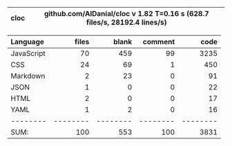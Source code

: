 
cloc|github.com/AlDanial/cloc v 1.82  T=0.16 s (628.7 files/s, 28192.4 lines/s)
--- | ---

Language|files|blank|comment|code
:-------|-------:|-------:|-------:|-------:
JavaScript|70|459|99|3235
CSS|24|69|1|450
Markdown|2|23|0|91
JSON|1|0|0|22
HTML|2|0|0|17
YAML|1|2|0|16
--------|--------|--------|--------|--------
SUM:|100|553|100|3831
